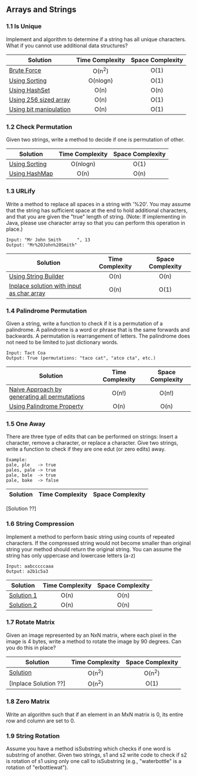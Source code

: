 ## Arrays and Strings

### 1.1 Is Unique
Implement and algorithm to determine if a string has all unique characters. What if you cannot use additional data structures?

Solution|Time Complexity|Space Complexity
---|:---:|:---:
[Brute Force](1.1/1-brute-force.java)                       |O(n<sup>2</sup>)|O(1)
[Using Sorting](1.1/2-using-sorting.java)                   |O(nlogn)|O(1)
[Using HashSet](1.1/3-using-hashset.java)                   |O(n)|O(n)
[Using 256 sized array](1.1/4-using-256-sized-array.java)   |O(n)|O(1)
[Using bit manipulation](1.1/5-using-bit-manipulation.java) |O(n)|O(1)

### 1.2 Check Permutation
Given two strings, write a method to decide if one is permutation of other.

Solution|Time Complexity|Space Complexity
---|:---:|:---:
[Using Sorting](1.2/1-using-sorting.java)   |O(nlogn)|O(1)
[Using HashMap](1.2/2-using-hashmap.java)   |O(n)|O(n)

### 1.3 URLify
Write a method to replace all spaces in a string with '%20'. You may assume that the string has sufficient space at the end to hold additional characters, and that you are given the "true" length of string. (Note: If implementing in Java, please use character array so that you can perform this operation in place.)

```
Input: "Mr John Smith      ", 13
Output: "Mr%20John%20Smith"
```

Solution|Time Complexity|Space Complexity
---|:---:|:---:
[Using String Builder](1.3/1-using-stringbuilder.java) | O(n) | O(n)
[Inplace solution with input as char array](1.3/2-input-as-char-array-and-inplace.java)            | O(n) | O(1)


### 1.4 Palindrome Permutation
Given a string, write a function to check if it is a permutation of a palindrome. A palindrome is a word or phrase that is the same forwards and backwards. A permutation is rearrangement of letters. The palindrome does not need to be limited to just dictionary words.

```
Input: Tact Coa
Output: True (permutations: "taco cat", "atco cta", etc.)
```

Solution|Time Complexity|Space Complexity
---|:---:|:---:
[Naive Approach by generating all permutations](1.4/1-naive-solution-high-complexity.java)          | O(n!) | O(n!)
[Using Palindrome Property](1.4/2-using-palindrome-property.java)                                                    | O(n) | O(n)

### 1.5 One Away
There are three type of edits that can be performed on strings: Insert a character, remove a character, or replace a character. Give two strings, write a function to check if they are one edut (or zero edits) away.

```
Example:
pale, ple   -> true
pales, pale -> true
pale, bale  -> true
pale, bake  -> false
```

Solution|Time Complexity|Space Complexity
---|:---:|:---:
[Solution ??]

### 1.6 String Compression
Implement a method to perform basic string using counts of repeated characters. If the compressed string would not become smaller than original string your method should return the original string. You can assume the string has only uppercase and lowercase letters (a-z)

```
Input: aabcccccaaa
Output: a2b1c5a3
```

Solution|Time Complexity|Space Complexity
---|:---:|:---:
[Solution 1](1.6/1-string-compression.java) | O(n) | O(n)
[Solution 2](1.6/2-string-compression.java) | O(n) | O(n)

### 1.7 Rotate Matrix
Given an image represented by an NxN matrix, where each pixel in the image is 4 bytes, write a method to rotate the image by 90 degrees. Can you do this in place?

Solution|Time Complexity|Space Complexity
---|:---:|:---:
[Solution](1.7/1-rotate-matrix-90.java) | O(n<sup>2</sup>) | O(n<sup>2</sup>)
[Inplace Solution ??]                   | O(n<sup>2</sup>) | O(1)

### 1.8 Zero Matrix
Write an algorithm such that if an element in an MxN matrix is 0, its entire row and column are set to 0.

### 1.9 String Rotation
Assume you have a method isSubstring which checks if one word is substring of another. Given two strings, s1 and s2 write code to check if s2 is rotation of s1 using only one call to isSubstring (e.g., "waterbottle" is a rotation of "erbottlewat").
